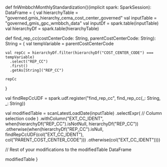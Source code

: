def fnWmbbchMonthlyStandardization()(implicit spark: SparkSession): DataFrame = {
  val hierarchyTable = "governed.gmis_hierarchy_cema_cost_center_governed"
  val inputTable = "governed_gmis_gpc_wmbbch_data"
  val inputDf = spark.table(inputTable)
  val hierarchyDf = spark.table(hierarchyTable)

  def find_rep_cc(costCenterCode: String, parentCostCenterCode: String): String = {
    val tempVariable = parentCostCenterCode

    val repCc = hierarchyDf.filter(hierarchyDf("COST_CENTER_CODE") === tempVariable)
      .select("REP_CC")
      .first()
      .getAs[String]("REP_CC")

    repCc
  }

  val findRepCcUDF = spark.udf.register("find_rep_cc", find_rep_cc(_: String, _: String))

  val modifiedTable = scanLatestLoadDate(inputTable)
    .selectExpr(
      // Column selection code
    )
    .withColumn("EXT_CC_IDENT", when(hierarchyDf("REP_CC").isNotNull, hierarchyDf("REP_CC"))
      .otherwise(when(hierarchyDf("REP_CC").isNull, findRepCcUDF(col("EXT_CC_IDENT"), col("PARENT_COST_CENTER_CODE")))
      .otherwise(col("EXT_CC_IDENT"))))

  // Rest of your modifications to the modifiedTable DataFrame

  modifiedTable
}

